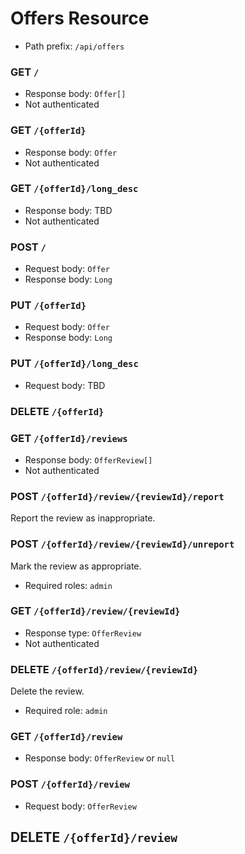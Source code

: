 # Offers Resource
- Path prefix: `/api/offers`

### GET `/`
- Response body: `Offer[]`
- Not authenticated

### GET `/{offerId}`
- Response body: `Offer`
- Not authenticated

### GET `/{offerId}/long_desc`
- Response body: TBD
- Not authenticated

### POST `/`
- Request body: `Offer`
- Response body: `Long`

### PUT `/{offerId}`
- Request body: `Offer`
- Response body: `Long`

### PUT `/{offerId}/long_desc`
- Request body: TBD

### DELETE `/{offerId}`

### GET `/{offerId}/reviews`
- Response body: `OfferReview[]`
- Not authenticated

### POST `/{offerId}/review/{reviewId}/report`
Report the review as inappropriate.

### POST `/{offerId}/review/{reviewId}/unreport`
Mark the review as appropriate.
- Required roles: `admin`

### GET `/{offerId}/review/{reviewId}`
- Response type: `OfferReview`
- Not authenticated

### DELETE `/{offerId}/review/{reviewId}`
Delete the review.
- Required role: `admin`

### GET `/{offerId}/review`
- Response body: `OfferReview` or `null`

### POST `/{offerId}/review`
- Request body: `OfferReview`

## DELETE `/{offerId}/review`
